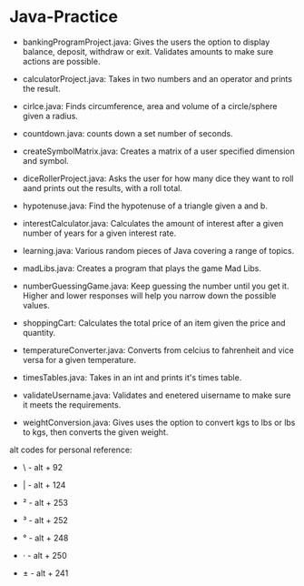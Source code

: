 # Java-Practice

- bankingProgramProject.java: Gives the users the option to display balance, deposit, withdraw or exit. Validates amounts to make sure actions are possible.
  
- calculatorProject.java: Takes in two numbers and an operator and prints the result.
  
- cirlce.java: Finds circumference, area and volume of a circle/sphere given a radius.
  
- countdown.java: counts down a set number of seconds.
  
- createSymbolMatrix.java: Creates a matrix of a user specified dimension and symbol.
  
- diceRollerProject.java: Asks the user for how many dice they want to roll aand prints out the results, with a roll total.
  
- hypotenuse.java: Find the hypotenuse of a triangle given a and b.
  
- interestCalculator.java: Calculates the amount of interest after a given number of years for a given interest rate.
  
- learning.java: Various random pieces of Java covering a range of topics.
  
- madLibs.java: Creates a program that plays the game Mad Libs.
  
- numberGuessingGame.java: Keep guessing the number until you get it. Higher and lower responses will help you narrow down the possible values.
  
- shoppingCart: Calculates the total price of an item given the price and quantity.
  
- temperatureConverter.java: Converts from celcius to fahrenheit and vice versa for a given temperature.
  
- timesTables.java: Takes in an int and prints it's times table.
  
- validateUsername.java: Validates and enetered uisername to make sure it meets the requirements.
  
- weightConversion.java: Gives uses the option to convert kgs to lbs or lbs to kgs, then converts the given weight.


alt codes for personal reference: 
 - \ - alt + 92
 - | - alt + 124

 - ² - alt + 253
 - ³ - alt + 252
 - ° - alt + 248
 - · - alt + 250
 - ± - alt + 241
